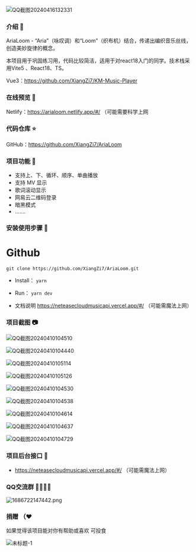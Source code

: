 ![QQ截图20240416132331](https://github.com/XiangZi7/AriaLoom/assets/67356803/c3390232-a251-47cd-b711-19a244503336)


### 介绍 📖

AriaLoom - “Aria”（咏叹调）和“Loom”（织布机）结合，传递出编织音乐丝线，创造美妙旋律的概念。

本项目用于巩固练习用，代码比较简洁，适用于对react18入门的同学。技术栈采用Vite5 、React18、TS。



Vue3：https://github.com/XiangZi7/KM-Music-Player

### 在线预览 👀

Netlify：https://arialoom.netlify.app/#/    （可能需要科学上网


### 代码仓库 ⭐

GitHub：https://github.com/XiangZi7/AriaLoom

### 项目功能 🔨

- 支持上、下、循环、顺序、单曲播放
- 支持 MV 显示
- 歌词滚动显示
- 网易云二维码登录
- 暗黑模式
- .......


### 安装使用步骤 📔

# Github

`git clone https://github.com/XiangZi7/AriaLoom.git`

*   Install：
    `yarn`


*   Run：
    `yarn dev`


*   文档说明
    <https://neteasecloudmusicapi.vercel.app/#/>  （可能需魔法上网）

### 项目截图 📷

![QQ截图20240410104510](https://github.com/XiangZi7/AriaLoom/assets/67356803/c4e7dc64-bf5f-462c-8677-74907c56c384)

![QQ截图20240410104440](https://github.com/XiangZi7/AriaLoom/assets/67356803/6b188365-2b5f-41e8-ac29-74d91918a7fb)

![QQ截图20240410105114](https://github.com/XiangZi7/AriaLoom/assets/67356803/abba6171-4172-4e80-add8-22fc20eaf2da)

![QQ截图20240410105126](https://github.com/XiangZi7/AriaLoom/assets/67356803/931a9879-2c82-403f-a5fd-8d8ec5407a80)

![QQ截图20240410104530](https://github.com/XiangZi7/AriaLoom/assets/67356803/f773031c-0ba4-4bb8-82bb-d5742e2effab)

![QQ截图20240410104538](https://github.com/XiangZi7/AriaLoom/assets/67356803/22489378-e8d3-4a0b-85d2-52413247438e)

![QQ截图20240410104614](https://github.com/XiangZi7/AriaLoom/assets/67356803/7a83d798-30e9-4445-8809-8fcf6f19e313)

![QQ截图20240410104637](https://github.com/XiangZi7/AriaLoom/assets/67356803/fe8a526e-98b4-418f-8578-4675a4a7fa76)

![QQ截图20240410104729](https://github.com/XiangZi7/AriaLoom/assets/67356803/cd782756-dc83-479d-a6f0-ef956251e52b)


### 项目后台接口 🧩

*   <https://neteasecloudmusicapi.vercel.app/#/>  （可能需魔法上网）

### QQ交流群 👨‍👨‍👦‍👦

![1686722147442.png](https://p6-juejin.byteimg.com/tos-cn-i-k3u1fbpfcp/2ef2a97c45df4a6fa5c78b34a28a42fc~tplv-k3u1fbpfcp-watermark.image#?w=238\&h=250\&s=10821\&e=png\&a=1\&b=f8f8f8)

### 捐赠 （❤

如果觉得该项目能对你有帮助或喜欢 可投食

![未标题-1](https://github.com/XiangZi7/KM-Music-Player/assets/67356803/023181cb-037d-434e-9ea6-1a3c2bcb52f6)
